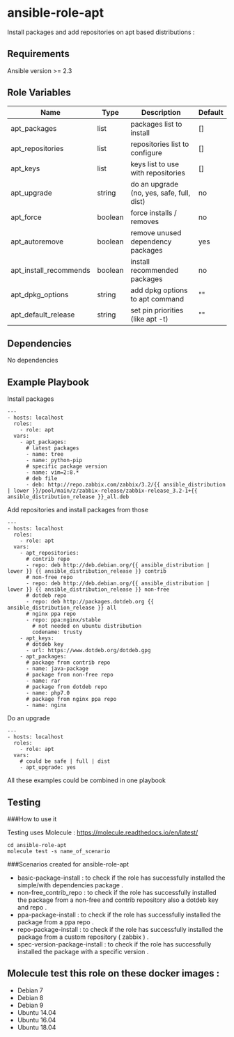 ansible-role-apt
================

Install packages and add repositories on apt based distributions :

Requirements
------------

Ansible version >= 2.3

Role Variables
--------------

Name | Type | Description | Default
---------|----------|---------|---------
 apt_packages | list | packages list to install | []
 apt_repositories | list | repositories list to configure | []
 apt_keys | list | keys list to use with repositories | []
 apt_upgrade | string | do an upgrade (no, yes, safe, full, dist) | no
 apt_force | boolean | force installs / removes | no
 apt_autoremove | boolean | remove unused dependency packages | yes
 apt_install_recommends | boolean | install recommended packages | no
 apt_dpkg_options | string | add dpkg options to apt command | ""
 apt_default_release | string | set pin priorities (like apt -t) | ""

Dependencies
------------

No dependencies

Example Playbook
----------------

Install packages

```
---
- hosts: localhost
  roles:
    - role: apt
  vars:
    - apt_packages:
      # latest packages
      - name: tree
      - name: python-pip
      # specific package version
      - name: vim=2:8.*
      # deb file
      - deb: http://repo.zabbix.com/zabbix/3.2/{{ ansible_distribution | lower }}/pool/main/z/zabbix-release/zabbix-release_3.2-1+{{ ansible_distribution_release }}_all.deb
```

Add repositories and install packages from those 

```
---
- hosts: localhost
  roles:
    - role: apt
  vars:
    - apt_repositories:
      # contrib repo
      - repo: deb http://deb.debian.org/{{ ansible_distribution | lower }} {{ ansible_distribution_release }} contrib
      # non-free repo
      - repo: deb http://deb.debian.org/{{ ansible_distribution | lower }} {{ ansible_distribution_release }} non-free
      # dotdeb repo
      - repo: deb http://packages.dotdeb.org {{ ansible_distribution_release }} all
      # nginx ppa repo
      - repo: ppa:nginx/stable
        # not needed on ubuntu distribution
        codename: trusty
    - apt_keys:
      # dotdeb key 
      - url: https://www.dotdeb.org/dotdeb.gpg
    - apt_packages:
      # package from contrib repo
      - name: java-package
      # package from non-free repo
      - name: rar
      # package from dotdeb repo
      - name: php7.0
      # package from nginx ppa repo
      - name: nginx
```

Do an upgrade

```
---
- hosts: localhost
  roles:
    - role: apt
  vars:
    # could be safe | full | dist
    - apt_upgrade: yes
```

All these examples could be combined in one playbook


Testing
-------

###How to use it

Testing uses Molecule : https://molecule.readthedocs.io/en/latest/
``` 
cd ansible-role-apt
molecule test -s name_of_scenario

```

###Scenarios created for ansible-role-apt

- basic-package-install : to check if the role has successfully installed the simple/with dependencies package . 
- non-free_contrib_repo : to check if the role has successfully installed the package from a non-free and contrib repository also a dotdeb key and repo .
- ppa-package-install   : to check if the role has successfully installed the package from a ppa repo .
- repo-package-install  : to check if the role has successfully installed the package from a custom repository ( zabbix ) .
- spec-version-package-install : to check if the role has successfully installed the package with a specific version .

Molecule test this role on these docker images : 
------------------------------------------------

- Debian 7
- Debian 8
- Debian 9
- Ubuntu 14.04
- Ubuntu 16.04  
- Ubuntu 18.04
